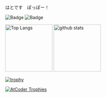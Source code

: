 はとです　ぽっぽー！


![Badge](https://cp-logo.vercel.app/atcoder/Kyo_s_s)
![Badge](https://cp-logo.vercel.app/codeforces/Kyo_s_s)


<!--
**Kyo-s-s/Kyo-s-s** is a ✨ _special_ ✨ repository because its `README.md` (this file) appears on your GitHub profile.

Here are some ideas to get you started:

- 🔭 I’m currently working on ...
- 🌱 I’m currently learning ...
- 👯 I’m looking to collaborate on ...
- 🤔 I’m looking for help with ...
- 💬 Ask me about ...
- 📫 How to reach me: ...
- 😄 Pronouns: ...
- ⚡ Fun fact: ...
-->

<p align="left"> 
  <img alt="Top Langs" height="150px" src="https://github-readme-stats.vercel.app/api/top-langs/?username=Kyo-s-s&layout=compact&count_private=true&show_icons=true&theme=onedark" />
  <img alt="github stats" height="150px" src="https://github-readme-stats.vercel.app/api?username=Kyo-s-s&count_private=true&show_icons=true&show_icons=true&theme=onedark" />
</p>

[![trophy](https://github-profile-trophy.vercel.app/?username=Kyo-s-s&theme=onedark&column=7)](https://github.com/ryo-ma/github-profile-trophy)

[![AtCoder Trophies](https://atcoder-trophies.vercel.app/api/v1/atcoder?username=Kyo-s-s)](https://github.com/KATO-Hiro/AtCoderTrophies)
